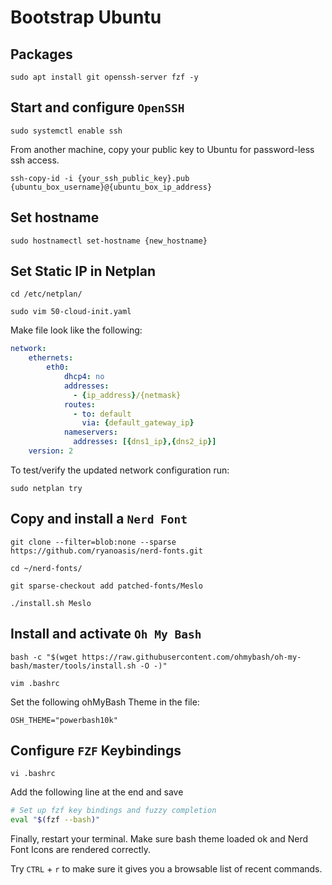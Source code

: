 # Bootstrap Ubuntu

## Packages
```shell
sudo apt install git openssh-server fzf -y
``` 
## Start and configure `OpenSSH`
```shell
sudo systemctl enable ssh
```
From another machine, copy your public key to Ubuntu for password-less ssh access.
```shell
ssh-copy-id -i {your_ssh_public_key}.pub {ubuntu_box_username}@{ubuntu_box_ip_address}
```
## Set hostname
```shell
sudo hostnamectl set-hostname {new_hostname}
```
## Set Static IP in Netplan
```shell
cd /etc/netplan/
```
```shell
sudo vim 50-cloud-init.yaml
```
Make file look like the following:
```yaml
network:
    ethernets:
        eth0:
            dhcp4: no
            addresses:
              - {ip_address}/{netmask}
            routes:
              - to: default
                via: {default_gateway_ip}
            nameservers:
              addresses: [{dns1_ip},{dns2_ip}]
    version: 2
```
To test/verify the updated network configuration run:
```shell
sudo netplan try
```
## Copy and install a `Nerd Font`
```shell
git clone --filter=blob:none --sparse https://github.com/ryanoasis/nerd-fonts.git
```
```shell
cd ~/nerd-fonts/
```
```shell
git sparse-checkout add patched-fonts/Meslo
```
```shell
./install.sh Meslo
```
## Install and activate `Oh My Bash`
```shell
bash -c "$(wget https://raw.githubusercontent.com/ohmybash/oh-my-bash/master/tools/install.sh -O -)"
```
```shell
vim .bashrc
```
Set the following ohMyBash Theme in the file:
```shell
OSH_THEME="powerbash10k"
```
## Configure `FZF` Keybindings
```shell
vi .bashrc
```
Add the following line at the end and save
```bash
# Set up fzf key bindings and fuzzy completion
eval "$(fzf --bash)"
```

Finally, restart your terminal. Make sure bash theme loaded ok and Nerd Font Icons are rendered correctly.

Try `CTRL` + `r` to make sure it gives you a browsable list of recent commands.
